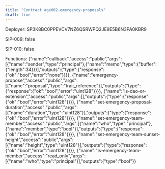 ```yaml
---
title: "Contract age002-emergency-proposals"
draft: true
---
```

Deployer: SP3K8BC0PPEVCV7NZ6QSRWPQ2JE9E5B6N3PA0KBR9

SIP-009: false

SIP-010: false

Functions:
{"name":"callback","access":"public","args":[{"name":"sender","type":"principal"},{"name":"memo","type":{"buffer":{"length":34}}}],"outputs":{"type":{"response":{"ok":"bool","error":"none"}}}}, {"name":"emergency-propose","access":"public","args":[{"name":"proposal","type":"trait_reference"}],"outputs":{"type":{"response":{"ok":"bool","error":"uint128"}}}}, {"name":"is-dao-or-extension","access":"public","args":[],"outputs":{"type":{"response":{"ok":"bool","error":"uint128"}}}}, {"name":"set-emergency-proposal-duration","access":"public","args":[{"name":"duration","type":"uint128"}],"outputs":{"type":{"response":{"ok":"bool","error":"uint128"}}}}, {"name":"set-emergency-team-member","access":"public","args":[{"name":"who","type":"principal"},{"name":"member","type":"bool"}],"outputs":{"type":{"response":{"ok":"bool","error":"uint128"}}}}, {"name":"set-emergency-team-sunset-height","access":"public","args":[{"name":"height","type":"uint128"}],"outputs":{"type":{"response":{"ok":"bool","error":"uint128"}}}}, {"name":"is-emergency-team-member","access":"read_only","args":[{"name":"who","type":"principal"}],"outputs":{"type":"bool"}}
